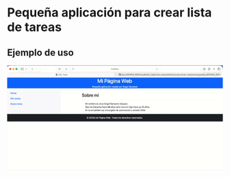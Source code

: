# Pequeña aplicación para crear lista de tareas

## Ejemplo de uso 

![use of app](https://github.com/jsamperevazquez/php_ENTORNO_SERV/blob/main/www/Boletin_2/aplicacion_basica/media/uso_app.gif)

